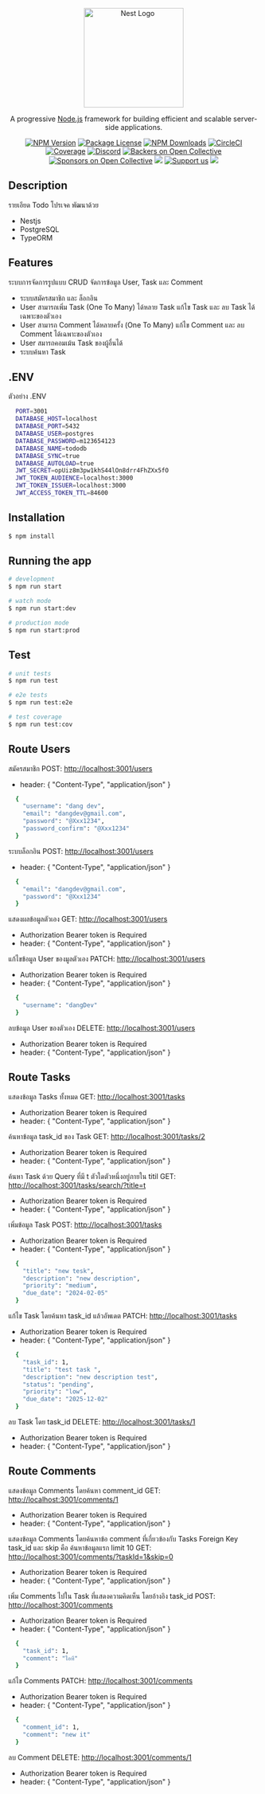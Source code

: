<p align="center">
  <a href="http://nestjs.com/" target="blank"><img src="https://nestjs.com/img/logo-small.svg" width="200" alt="Nest Logo" /></a>
</p>

[circleci-image]: https://img.shields.io/circleci/build/github/nestjs/nest/master?token=abc123def456
[circleci-url]: https://circleci.com/gh/nestjs/nest

  <p align="center">A progressive <a href="http://nodejs.org" target="_blank">Node.js</a> framework for building efficient and scalable server-side applications.</p>
    <p align="center">
<a href="https://www.npmjs.com/~nestjscore" target="_blank"><img src="https://img.shields.io/npm/v/@nestjs/core.svg" alt="NPM Version" /></a>
<a href="https://www.npmjs.com/~nestjscore" target="_blank"><img src="https://img.shields.io/npm/l/@nestjs/core.svg" alt="Package License" /></a>
<a href="https://www.npmjs.com/~nestjscore" target="_blank"><img src="https://img.shields.io/npm/dm/@nestjs/common.svg" alt="NPM Downloads" /></a>
<a href="https://circleci.com/gh/nestjs/nest" target="_blank"><img src="https://img.shields.io/circleci/build/github/nestjs/nest/master" alt="CircleCI" /></a>
<a href="https://coveralls.io/github/nestjs/nest?branch=master" target="_blank"><img src="https://coveralls.io/repos/github/nestjs/nest/badge.svg?branch=master#9" alt="Coverage" /></a>
<a href="https://discord.gg/G7Qnnhy" target="_blank"><img src="https://img.shields.io/badge/discord-online-brightgreen.svg" alt="Discord"/></a>
<a href="https://opencollective.com/nest#backer" target="_blank"><img src="https://opencollective.com/nest/backers/badge.svg" alt="Backers on Open Collective" /></a>
<a href="https://opencollective.com/nest#sponsor" target="_blank"><img src="https://opencollective.com/nest/sponsors/badge.svg" alt="Sponsors on Open Collective" /></a>
  <a href="https://paypal.me/kamilmysliwiec" target="_blank"><img src="https://img.shields.io/badge/Donate-PayPal-ff3f59.svg"/></a>
    <a href="https://opencollective.com/nest#sponsor"  target="_blank"><img src="https://img.shields.io/badge/Support%20us-Open%20Collective-41B883.svg" alt="Support us"></a>
  <a href="https://twitter.com/nestframework" target="_blank"><img src="https://img.shields.io/twitter/follow/nestframework.svg?style=social&label=Follow"></a>
</p>
  <!--[![Backers on Open Collective](https://opencollective.com/nest/backers/badge.svg)](https://opencollective.com/nest#backer)
  [![Sponsors on Open Collective](https://opencollective.com/nest/sponsors/badge.svg)](https://opencollective.com/nest#sponsor)-->

## Description
รายเอียด Todo โปรเจค พัฒนาด้วย
* Nestjs
* PostgreSQL
* TypeORM

## Features
ระบบการจัดการรูปแบบ CRUD จัดการข้อมูล User, Task และ Comment
* ระบบสมัครสมาชิก และ ล็อกอิน
* User สามารถเพิ่ม Task (One To Many) ได้หลาย Task แก้ไข Task และ ลบ Task ได้เฉพาะของตัวเอง
* User สามารถ Comment ได้หลายครั้ง (One To Many) แก้ไข Comment และ ลบ Comment ได้เฉพาะของตัวเอง
* User สมารถคอมเม้น Task ของผู้อื่นได้
* ระบบค้นหา Task


## .ENV
ตัวอย่าง .ENV
```bash
  PORT=3001
  DATABASE_HOST=localhost
  DATABASE_PORT=5432
  DATABASE_USER=postgres
  DATABASE_PASSWORD=m123654123
  DATABASE_NAME=tododb
  DATABASE_SYNC=true
  DATABASE_AUTOLOAD=true
  JWT_SECRET=opUiz8m3pw1khS44lOn8drr4FhZXx5fO
  JWT_TOKEN_AUDIENCE=localhost:3000
  JWT_TOKEN_ISSUER=localhost:3000
  JWT_ACCESS_TOKEN_TTL=84600
```


## Installation

```bash
$ npm install
```

## Running the app

```bash
# development
$ npm run start

# watch mode
$ npm run start:dev

# production mode
$ npm run start:prod
```

## Test

```bash
# unit tests
$ npm run test

# e2e tests
$ npm run test:e2e

# test coverage
$ npm run test:cov
```

## Route Users
สมัครสมาชิก
POST: [http://localhost:3001/users](http://localhost:3001/users)
* header: { "Content-Type", "application/json" }
```bash
  {
    "username": "dang dev",
    "email": "dangdev@gmail.com",
    "password": "@Xxx1234",
    "password_confirm": "@Xxx1234"
  }
```

ระบบล็อกอิน
POST: [http://localhost:3001/users](http://localhost:3001/users)
* header: { "Content-Type", "application/json" }
```bash
  {
    "email": "dangdev@gmail.com",
    "password": "@Xxx1234"
  }
```

แสดงผลข้อมูลตัวเอง
GET: [http://localhost:3001/users](http://localhost:3001/users/me)
* Authorization Bearer token is Required
* header: { "Content-Type", "application/json" }


แก้ไขข้อมูล User ของมูลตัวเอง
PATCH: [http://localhost:3001/users](http://localhost:3001/users)
* Authorization Bearer token is Required
* header: { "Content-Type", "application/json" }
```bash
  {
    "username": "dangDev"
  }
```


ลบข้อมูล User ของตัวเอง
DELETE: [http://localhost:3001/users](http://localhost:3001/users)
* Authorization Bearer token is Required
* header: { "Content-Type", "application/json" }


## Route Tasks
แสดงข้อมูล Tasks ทั้งหมด
GET: [http://localhost:3001/tasks](http://localhost:3001/tasks)
* Authorization Bearer token is Required
* header: { "Content-Type", "application/json" }


ค้นหาข้อมูล task_id ของ Task
GET: [http://localhost:3001/tasks/2](http://localhost:3001/tasks/2)
* Authorization Bearer token is Required
* header: { "Content-Type", "application/json" }


ค้นหา Task ด้วย Query ที่มี t ตัวใดตัวหนึ่งอยู่ภายใน titil
GET: [http://localhost:3001/tasks/search/?title=t](http://localhost:3001/tasks/search/?title=t)
* Authorization Bearer token is Required
* header: { "Content-Type", "application/json" }


เพิ่มข้อมูล Task
POST: [http://localhost:3001/tasks](http://localhost:3001/tasks)
* Authorization Bearer token is Required
* header: { "Content-Type", "application/json" }
```bash
  {
    "title": "new tesk",
    "description": "new description",
    "priority": "medium",
    "due_date": "2024-02-05"
  }
```

แก้ไข Task โดยค้นหา task_id แล้วอัพเดต
PATCH: [http://localhost:3001/tasks](http://localhost:3001/tasks)
* Authorization Bearer token is Required
* header: { "Content-Type", "application/json" }
```bash
  {
    "task_id": 1,
    "title": "test task ",
    "description": "new description test",
    "status": "pending",
    "priority": "low",
    "due_date": "2025-12-02"
  }
```

ลบ Task โดย task_id
DELETE: [http://localhost:3001/tasks/1](http://localhost:3001/tasks/1)
* Authorization Bearer token is Required
* header: { "Content-Type", "application/json" }


## Route Comments
แสดงข้อมูล Comments โดยค้นหา comment_id
GET: [http://localhost:3001/comments/1](http://localhost:3001/comments/1)
* Authorization Bearer token is Required
* header: { "Content-Type", "application/json" }


แสดงข้อมูล Comments โดยค้นหาข้อ comment ที่เกี่ยวข้องกับ Tasks Foreign Key task_id และ skip คือ ค้นหาข้อมูลแรก limit 10
GET: [http://localhost:3001/comments/?taskId=1&skip=0](http://localhost:3001/comments/?taskId=1&skip=0)
* Authorization Bearer token is Required
* header: { "Content-Type", "application/json" }


เพิ่ม Comments ไปใน Task ที่แสดงความคิดเห็น โดยอ้างอิง task_id
POST: [http://localhost:3001/comments](http://localhost:3001/comments)
* Authorization Bearer token is Required
* header: { "Content-Type", "application/json" }
```bash
  {
    "task_id": 1,
    "comment": "ไอที"
  }
```

แก้ไข Comments 
PATCH: [http://localhost:3001/comments](http://localhost:3001/comments)
* Authorization Bearer token is Required
* header: { "Content-Type", "application/json" }
```bash
  {
    "comment_id": 1,
    "comment": "new it"
  }
```

ลบ Comment
DELETE: [http://localhost:3001/comments/1](http://localhost:3001/comments/)
* Authorization Bearer token is Required
* header: { "Content-Type", "application/json" }

